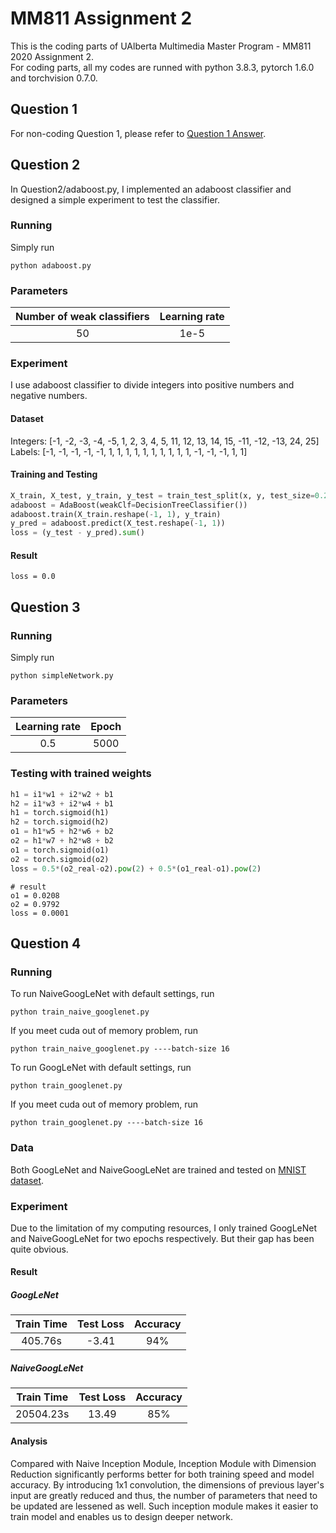 # MM811 Assignment 2

This is the coding parts of UAlberta Multimedia Master Program - MM811 2020 Assignment 2.
<br>
For coding parts, all my codes are runned with python 3.8.3, pytorch 1.6.0 and torchvision 0.7.0.

## Question 1
For non-coding Question 1, please refer to [Question 1 Answer](https://drive.google.com/file/d/1xqGSHx7e2MgVkuqyMApFCYkTSvht9JmP/view?usp=sharing).

## Question 2
In Question2/adaboost.py, I implemented an adaboost classifier and designed a simple experiment to test the classifier.
### Running
Simply run 
```
python adaboost.py
```
### Parameters
| Number of weak classifiers | Learning rate |
| :-: | :-: |
| 50 | 1e-5 |
### Experiment
I use adaboost classifier to divide integers into positive numbers and negative numbers.
#### Dataset
Integers: [-1, -2, -3, -4, -5, 1, 2, 3, 4, 5, 11, 12, 13, 14, 15, -11, -12, -13, 24, 25]<br>
Labels: [-1, -1, -1, -1, -1, 1, 1, 1, 1, 1, 1, 1, 1, 1, 1, -1, -1, -1, 1, 1]<br>

#### Training and Testing
```python
X_train, X_test, y_train, y_test = train_test_split(x, y, test_size=0.2)
adaboost = AdaBoost(weakClf=DecisionTreeClassifier())
adaboost.train(X_train.reshape(-1, 1), y_train)
y_pred = adaboost.predict(X_test.reshape(-1, 1))
loss = (y_test - y_pred).sum()
```
#### Result
```
loss = 0.0
```
## Question 3
### Running
Simply run 
```
python simpleNetwork.py
```
### Parameters
| Learning rate | Epoch |
| :-: | :-: |
| 0.5 | 5000 |
### Testing with trained weights
```python
h1 = i1*w1 + i2*w2 + b1
h2 = i1*w3 + i2*w4 + b1
h1 = torch.sigmoid(h1)
h2 = torch.sigmoid(h2)
o1 = h1*w5 + h2*w6 + b2
o2 = h1*w7 + h2*w8 + b2
o1 = torch.sigmoid(o1)
o2 = torch.sigmoid(o2)
loss = 0.5*(o2_real-o2).pow(2) + 0.5*(o1_real-o1).pow(2)
```
```
# result
o1 = 0.0208
o2 = 0.9792
loss = 0.0001
```
## Question 4
### Running
To run NaiveGoogLeNet with default settings, run
```
python train_naive_googlenet.py
```
If you meet cuda out of memory problem, run
```
python train_naive_googlenet.py ----batch-size 16
```
To run GoogLeNet with default settings, run
```
python train_googlenet.py
```
If you meet cuda out of memory problem, run
```
python train_googlenet.py ----batch-size 16
```
### Data
Both GoogLeNet and NaiveGoogLeNet are trained and tested on [MNIST dataset](http://yann.lecun.com/exdb/mnist/).

### Experiment
Due to the limitation of my computing resources, I only trained GoogLeNet and NaiveGoogLeNet for two epochs respectively. But their gap has been quite obvious.

#### Result
##### GoogLeNet
| Train Time | Test Loss | Accuracy |
| :-: | :-: | :-: |
| 405.76s |-3.41 | 94% |
##### NaiveGoogLeNet
| Train Time | Test Loss | Accuracy |
| :-: | :-: | :-: |
| 20504.23s |13.49 | 85% |

#### Analysis
Compared with Naive Inception Module, Inception Module with Dimension Reduction significantly performs better for both training speed and model accuracy. By introducing 1x1 convolution, the dimensions of previous layer's input are greatly reduced and thus, the number of parameters that need to be updated are lessened as well. Such inception module makes it easier to train model and enables us to design deeper network.
